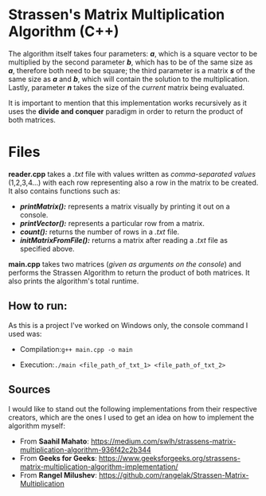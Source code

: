 # Strassen's Matrix Multiplication Algorithm (C++)
The algorithm itself takes four parameters: ***a***, which is a square vector to be multiplied by the second parameter ***b***, which has to be of the same size as ***a***, therefore both need to be square; the third parameter is a matrix ***s*** of the same size as ***a*** and ***b***, which will contain the solution to the multiplication. Lastly, parameter ***n*** takes the size of the *current* matrix being evaluated. 

It is important to mention that this implementation works recursively as it uses the **divide and conquer** paradigm in order to return the product of both matrices. 


# Files

**reader.cpp** takes a *.txt* file with values written as *comma-separated values* (1,2,3,4...) with each row representing also a row in the matrix to be created. It also contains functions such as:

 - ***printMatrix():*** represents a matrix visually by printing it out on a console.
 - ***printVector():*** represents a particular row from a matrix.
 - ***count():*** returns the number of rows in a *.txt* file.
 - ***initMatrixFromFile():*** returns a matrix after reading a *.txt* file as specified above.

**main.cpp** takes two matrices (*given as arguments on the console*) and performs the Strassen Algorithm to return the product of both matrices. It also prints the algorithm's total runtime.

## How to run:

As this is a project I've worked on Windows only, the console command I used was:

- Compilation:`g++ main.cpp -o main`

- Execution:`./main <file_path_of_txt_1> <file_path_of_txt_2>`

## Sources

I would like to stand out the following implementations from their respective creators, which are the ones I used to get an idea on how to implement the algorithm myself:

 - From **Saahil Mahato**: https://medium.com/swlh/strassens-matrix-multiplication-algorithm-936f42c2b344
 - From **Geeks for Geeks**: https://www.geeksforgeeks.org/strassens-matrix-multiplication-algorithm-implementation/
 - From **Rangel Milushev**: https://github.com/rangelak/Strassen-Matrix-Multiplication 
